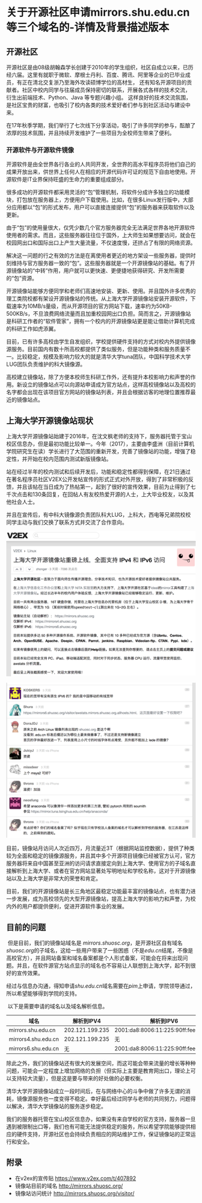 # 关于开源社区申请mirrors.shu.edu.cn等三个域名的-详情及背景描述版本

## 开源社区

​	开源社区是由08级胡翰森学长创建于2010年的学生组织，社区自成立以来，已历经六届。这里有就职于微软、摩根士丹利、百度、腾讯、阿里等企业的已毕业成员，有正在清北交复浙乃至海外攻读硕博学位的高材生， 还有知名开源项目的贡献者。社区中校内同学与往届成员保持密切的联系，开展各式各样的技术交流， 衍生出前端技术、Python、Java 等专题兴趣小组。 这样良好的技术交流氛围，是社区宝贵的财富，也吸引了校内各类的技术爱好者们参与到社区活动与建设中来。

​	在17年秋季学期，我们举行了七次线下分享活动，吸引了许多同学的参与，酝酿了浓厚的技术氛围，并且持续开发维护了一些项目为全校师生带来了便利。

### 开源软件与开源软件镜像

​        开源软件是由全世界各行各业的人共同开发，全世界的高水平程序员将他们自己的成果开放出来，供世界上任何人在相应的开源代码许可证的规范下自由地使用。开源软件是IT业界保持旺盛的生命力的重要组成部分。

​        很多成功的开源软件都采用灵活的“包”管理机制，将软件分成许多独立的功能模块，打包放在服务器上，方便用户下载使用。比如，在很多Linux发行版中，大部分应用都以“包”的形式发布，用户可以直接连接提供“包”的服务器来获取软件以及更新。

​        由于“包”的使用量很大，仅凭少数几个官方服务器完全无法满足世界各地开源软件使用者的需求。而且，这些服务器往往位于国外，上大师生如果想要访问，就会在校园网出口和国际出口上产生大量流量，不仅速度慢，还挤占了有限的网络资源。

​        解决这一问题的行之有效的方法是在离使用者更近的地方架设一些服务器，提供时刻维持与官方服务器一致的“包”。这些服务器就是一个开源镜像站的基础。有了开源镜像站的“中转”作用，用户就可以更快速、更便捷地获得研究、开发所需要的“包”资源。

​        开源镜像站能够方便同学和老师们高速地安装、更新、使用。并且国外许多优秀的理工类院校都有架设开源镜像站的传统。从上海大学开源镜像站安装开源软件，下载速率为10MB/s量级，而从开源项目的官方网站下载，速率约为50KB-500KB/s，不旦浪费网络流量而且加重校园网出口负担。简而言之，开源镜像站是科研工作者的“软件管家”，拥有一个校内的开源镜像站更是能让借助计算机完成的科研工作如虎添翼。

​	目前，已有许多高校由学生自发组织，学校提供硬件支持的方式对校内外提供镜像源服务。目前国内有数十所高校都提供了类似服务，但是功能种类和服务质量不一。比较稳定，规模及影响力较大的就是清华大学tuna团队，中国科学技术大学LUG团队负责维护的科大镜像源。

​	高校建立镜像站，除了方便本校师生科研工作外，还有提升本校影响力和声誉的作用。新设立的镜像站点可以向源站申请成为官方站点，这样高校镜像站以及高校的名字都会出现在该项目官方网站的镜像站列表，并且会根据访客的地理位置推荐最近的镜像站点。

## 上海大学开源镜像站现状

​	上海大学开源镜像站始建于2016年，在沈文枫老师的支持下，服务器托管于宝山校区信息办，但是最初功能比较单一。今年（2017），主要由李盛洲（目前计算机学院研究生在读）学长进行了大范围的重新开发，完善了镜像站的功能，增强了稳定性，并开始在校内范围内测试新版镜像站。

​	站在经过半年的校内测试和后续开发后，功能和稳定性都得到保障，在21日通过在著名程序员社区V2EX公开发帖宣传的形式正式对外开放，得到了非常积极的反馈，并且该帖在当日成为了热帖第一，起到了很好的宣传效果，目前为止得到了七千次点击和130条回复，在回帖人有友校热爱开源的人士，上大毕业校友，以及其他社会人士。

​	并且在宣传后，有中科大镜像源负责团队科大LUG，上科大，西电等兄弟院校校同学主动与我们交换了联系方式并交流了合作意向。

![v2截图](关于开源社区申请mirrors等三个域名的详情-pic1.png)

​![v2评论截图](关于开源社区申请mirrors等三个域名的详情-pic2.png)

​	目前，镜像站月访问人次近四万，月流量近3T（根据网站监控数据），提供了种类较为全面和稳定的镜像源服务，并且其中多个开源项目镜像已经被官方认可，官方服务器将来自中国甚至亚洲的访问请求直接定向到上海大学、使用官方的子域名直接解析到上海大学、或者在官方网站显著处写明地址和学校名称，这对于开源镜像站以及上海大学是非常大的荣誉和肯定。

​	目前，我们的开源镜像站是长三角地区最稳定功能最丰富的镜像站点，也有潜力进一步发展，成为高校领先的大型开源镜像站，提高上海大学的影响力和声誉，为校内外的用户都提供便利，促进开源软件事业的发展。

## 目前的问题

​	但是目前，我们的镜像站域名是 *mirrors.shuosc.org*，是开源社区自有域名*shuosc.org*的子域名，这给一些用户带来了一些困惑（不是*edu.cn*结尾，不像是高校官方），并且网站备案和域名备案都是个人形式备案，可能会在将来出现问题。并且，在软件源官方站点显示的域名也不容易让人联想到上海大学，起不到很好的宣传效果。

​	经过与信息办沟通，得知申请*shu.edu.cn*域名需要在*pim*上申请，学院领导通过，所以希望能够得到学院的支持。

​	以下是需要申请的域名以及域名解析信息。

| 域名                  | 解析到IPV4         | 解析到IPV6                             |
| ------------------- | --------------- | ----------------------------------- |
| mirrors.shu.edu.cn  | 202.121.199.235 | 2001:da8:8006:11:225:90ff:fee1:813e |
| mirrors4.shu.edu.cn | 202.121.199.235 | 无                                  |
| mirrors6.shu.edu.cn | 无              | 2001:da8:8006:11:225:90ff:fee1:813e |



​	除此之外，我们的镜像站还有很大的发展空间，而这可能会带来流量的增长等种种问题，可能会一定程度上增加网络的负担（但实际上主要是教育网出口，理论上可以支持较大流量），但是这是要与带来的好处做的必要权衡。

​	清华大学开源镜像站成立一段时间后，在与网络中心的斗争中做了许多无谓的消耗，镜像源服务也一度变得不稳定。幸好最后经过同学与老师的共同努力，问题得以解决，清华大学镜像站的服务逐步稳定。

​	我们的服务器托管在宝山校区信息办，如果没有来自学校的官方支持，服务器一旦遇到被限制出口等，我们也有可能无法提供稳定的服务，所以希望学院能够提供相应的硬件支持，开源社区也会持续负责相应的网站维护工作，保证镜像站的正常运行和安全。

## 附录

* 在v2ex的宣传贴 https://www.v2ex.com/t/407892
* 镜像站目前的域名 http://mirrors.shuosc.org/
* 镜像站访问统计 http://mirrors.shuosc.org/visitor/
